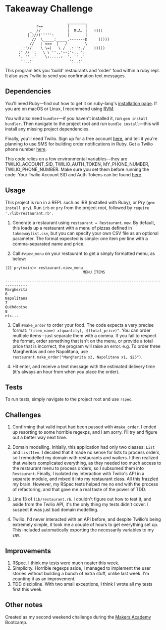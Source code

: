 Takeaway Challenge
==================
```
                            _________
              r==           |       |
           _  //            |  M.A. |   ))))
          |_)//(''''':      |       |
            //  \_____:_____.-------D     )))))
           //   | ===  |   /        \
       .:'//.   \ \=|   \ /  .:'':./    )))))
      :' // ':   \ \ ''..'--:'-.. ':
      '. '' .'    \:.....:--'.-'' .'
       ':..:'                ':..:'

 ```

This program lets you 'build' restaurants and 'order' food within a ruby repl. It also uses Twilio to send you confirmation text messages. 

## Dependencies

You'll need Ruby—find out how to get it on ruby-lang's [installation page](https://www.ruby-lang.org/en/documentation/installation/). If you are on macOS or Linux, I recommend using [RVM](https://rvm.io).

You will also need `bundler`—if you haven't installed it, run `gem install bundler`. Then navigate to the project root and run `bundle install`—this will install any missing project dependencies.

Finally, you'll need Twilio. Sign up for a free account [here](https://www.twilio.com/try-twilio), and tell it you're planning to use SMS for building order notifications in Ruby. Get a Twilio phone number [here](https://www.twilio.com/console/phone-numbers/search). 

This code relies on a few environmental variables—they are TWILIO_ACCOUNT_SID, TWILIO_AUTH_TOKEN, MY_PHONE_NUMBER, TWILIO_PHONE_NUMBER. Make sure you set them before running the code. Your Twilio Account SID and Auth Tokens can be found [here](https://www.twilio.com/console/account/settings).


## Usage

This project is run in a REPL such as IRB (installed with Ruby), or Pry (`gem install pry`). Run `irb` or `pry` from the project root, followed by `require './lib/restaurant.rb'`.

1. Generate a restaurant using `restaurant = Restaurant.new`. By default, this loads up a restaurant with a menu of pizzas defined in `takeawaylist.csv`, but you can specify your own CSV file as an optional parameter. The format expected is simple: one item per line with a comma-separated name and price.

2. Call `#view_menu` on your restaurant to get a simply formatted menu, as below:
```
[2] pry(main)> restaurant.view_menu
                                   MENU ITEMS

--------------------------------------------------------------------------------
Margherita                                                                     6
Napolitana                                                                     7
Québécoise                                                                     8
etc...
```
3. Call `#make_order` to order your food. The code expects a very precise format: `"(item_name) x(quantity), $(total_price)"`. You can order multiple items—just separate them with a comma. If you fail to respect the format, order something that isn't on the menu, or provide a total price that is incorrect, the program will raise an error. e.g. To order three Margheritas and one Napolitana, use `restaurant.make_order("Margherita x3, Napolitana x1, $25")`. 

4. Hit enter, and receive a text message with the estimated delivery time (it's always an hour from when you place the order).

## Tests

To run tests, simply navigate to the project root and use `rspec`.

## Challenges

1. Confirming that valid input had been passed with `#make_order`. I ended up resorting to some horrible regexps, and I am sorry. I'll try and figure out a better way next time.

2. Domain modelling. Initially, this application had only two classes: `List` and `ListItem`. I decided that it made no sense for lists to process orders, so I remodelled my domain with restaurants and waiters. I then realized that waiters complicated everything, as they needed too much access to the restaurant menu to process orders, so I subsumed them into `Restaurant`. Finally, I isolated my interaction with Twilio's API in a separate module, and mixed it into my restaurant class. All this frazzled my brain. However, my RSpec tests helped me no end with the process of refactoring, and that gave me a real taste of the power of TDD. 

3. Line 13 of `lib/restaurant.rb`. I couldn't figure out how to test it, and aside from the Twilio API, it's the only thing my tests didn't cover. I suspect it was just bad domain modelling.

4. Twilio. I'd never interacted with an API before, and despite Twilio's being extremely simple, it took me a couple of hours to get everything set up. This included automatically exporting the necessarily variables to my `ENV`.

## Improvements

1. RSpec. I think my tests were much neater this week.
2. Simplicity. Horrible regexps aside, I managed to implement the user stories without building a bunch of extra stuff, unlike last week. I'm counting it as an improvement. 
3. TDD discipline. With two small exceptions, I think I wrote all my tests first this week.

## Other notes

Created as my second weekend challenge during the [Makers Academy](http://www.makersacademy.com) Bootcamp.
